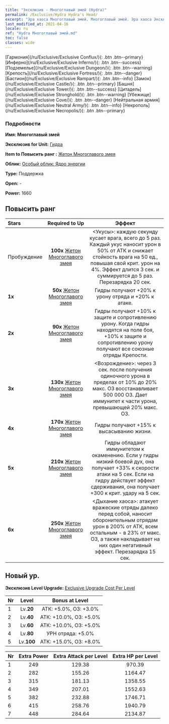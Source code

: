 ```yaml
---
title: "Эксклюзив - Многоглавый змей (Hydra)"
permalink: /Exclusive/Hydra Hydra's Head/
excerpt: "Эра хаоса Многоглавый змей. Многоглавый змей. Эра хаоса Эксклюзив Многоглавый змей. Гидра Эксклюзив."
last_modified_at: 2021-04-16
locale: ru
ref: "Hydra Многоглавый змей.md"
toc: false
classes: wide
---
```

 [Гармония](/ru/Exclusive/Exclusive Conflux/){: .btn .btn--primary} [Инферно](/ru/Exclusive/Exclusive Inferno/){: .btn .btn--success} [Подземелье](/ru/Exclusive/Exclusive Dungeon/){: .btn .btn--warning} [Крепость](/ru/Exclusive/Exclusive Fortress/){: .btn .btn--danger} [Бастион](/ru/Exclusive/Exclusive Rampart/){: .btn .btn--info} [Замок](/ru/Exclusive/Exclusive Castle/){: .btn .btn--primary} [Башня](/ru/Exclusive/Exclusive Tower/){: .btn .btn--success} [Цитадель](/ru/Exclusive/Exclusive Stronghold/){: .btn .btn--warning} [Убежище](/ru/Exclusive/Exclusive Cove/){: .btn .btn--danger} [Нейтральная армия](/ru/Exclusive/Exclusive Neutral Army/){: .btn .btn--info} [Некрополь](/ru/Exclusive/Exclusive Necropolis/){: .btn .btn--primary} 

### Подробности
 **Имя: Многоглавый змей** 

 **Эксклюзив for Unit:** [Гидра](/ru/units/Hydra/) 

 **Item to Повысить ранг :** [Жетон Многоглавого змея](/ru/Items/con_997/)

 **Облик:** [Особый облик: Ядро энергии](/ru/Items/con_665/)

 **Type:** Поддержка

 **Open:** -

 **Power:** 1660

## Повысить ранг 

  |     Stars    |  Required to Up | Эффект |
  |:-------------|:---------------:|:---------------:|
  |  Пробуждение  | **100x** [Жетон Многоглавого змея](/ru/Items/con_997/) | <Укусы>: каждую секунду кусает врага, всего до 5 раз. Каждый укус наносит урон в 50% от АТК и снижает стойкость врага на 50 ед., повышая свой крит. урон на 4%. Эффект длится 3 сек. и суммируется до 5 раз. Перезарядка 20 сек. |
  | **1x** <i class="fas fa-star"/> | **50x** [Жетон Многоглавого змея](/ru/Items/con_997/) | Гидры получают +20% к урону отряда и +20% к атаке. |
  | **2x** <i class="fas fa-star"/> | **90x** [Жетон Многоглавого змея](/ru/Items/con_997/) | Гидры получают +10% к защите и сопротивлению урону. Когда гидры находятся на поле боя, +10% к защите и сопротивлению урону получают все союзные отряды Крепости. |
  | **3x** <i class="fas fa-star"/> | **130x** [Жетон Многоглавого змея](/ru/Items/con_997/) | <Возрождение>: через 3 сек. после получения одиночного урона в пределах от 10% до 20% макс. ОЗ восстанавливает 500 000 ОЗ. Дает иммунитет к части урона, превышающей 20% макс. ОЗ. |
  | **4x** <i class="fas fa-star"/> | **170x** [Жетон Многоглавого змея](/ru/Items/con_997/) | Гидры получают +15% к высасыванию жизни. |
  | **5x** <i class="fas fa-star"/> | **210x** [Жетон Многоглавого змея](/ru/Items/con_997/) | Гидры обладают иммунитетом к окаменению. Если у гидры низкий боевой дух, она получает +33% к скорости атаки на 5 сек. Если на гидру действует эффект сдерживания, она получает +300 к крит. удару на 5 сек. |
  | **6x** <i class="fas fa-star"/> | **250x** [Жетон Многоглавого змея](/ru/Items/con_997/) | <Дыхание хаоса>: атакует вражеские отряды далеко перед собой, наносит оборонительным отрядам урон в 200% от АТК, всем остальным - в 23% от макс. ОЗ, а также накладывает на них один негативный эффект. Перезарядка 15 сек. |


## Новый ур.
 **Эксклюзив Level Upgrade:** [Exclusive Upgrade Cost Per Level](/Exclusive/ExclusiveUpgradeCostPerLevel/)

  |  Nr  |   Level  | Bonus at Level |
  |:-----|:--------:|:--------------:|
  | 1 | Lv.**20** | АТК: +5.0%, ОЗ: +3.0% |
  | 2 | Lv.**40** | АТК: +10.0%, ОЗ: +5.0% |
  | 3 | Lv.**60** | АТК: +10.0%, ОЗ: +5.0% |
  | 4 | Lv.**80** | УРН отряда: +5.0% |
  | 5 | Lv.**100** | АТК: +15.0%, ОЗ: +8.0% |


  |  Nr  |  Extra Power | Extra Attack per Level | Extra HP per Level |
  |:-----|:--------:|:--------:|:--------:|
  | 1 | 249 | 129.38 | 970.39 |
  | 2 | 282 | 155.26 | 1164.47 |
  | 3 | 315 | 181.13 | 1358.55 |
  | 4 | 349 | 207.01 | 1552.63 |
  | 5 | 382 | 232.88 | 1746.71 |
  | 6 | 415 | 258.76 | 1940.79 |
  | 7 | 448 | 284.64 | 2134.87 |


